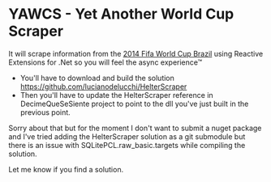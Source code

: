 # YAWCS - Yet Another World Cup Scraper

It will scrape information from the [2014 Fifa World Cup Brazil](http://www.fifa.com/worldcup/matches/) using Reactive Extensions for .Net so you will feel the async experience&trade;

* You'll have to download and build the solution https://github.com/lucianodelucchi/HelterScraper
* Then you'll have to update the HelterScraper reference in DecimeQueSeSiente project to point to the dll you've just built in the previous point.

Sorry about that but for the moment I don't want to submit a nuget package and I've tried adding the HelterScraper solution as a git submodule but there is an issue with SQLitePCL.raw_basic.targets while compiling the solution.

Let me know if you find a solution.